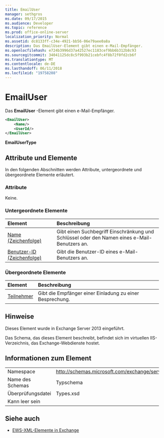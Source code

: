 ```yaml
---
title: EmailUser
manager: sethgros
ms.date: 09/17/2015
ms.audience: Developer
ms.topic: reference
ms.prod: office-online-server
localization_priority: Normal
ms.assetid: dc8133ff-c34e-4921-bb56-06e79aee0a8a
description: Das EmailUser-Element gibt einen e-Mail-Empfänger.
ms.openlocfilehash: e724b3996d37a42527ec1183cef9bb6b312b8c93
ms.sourcegitcommit: 34041125dc8c5f993b21cebfc4f8b72f0fd2cb6f
ms.translationtype: MT
ms.contentlocale: de-DE
ms.lasthandoff: 06/11/2018
ms.locfileid: "19758208"
---
```

# <a name="emailuser"></a>EmailUser

Das **EmailUser** -Element gibt einen e-Mail-Empfänger. 
  
```XML
<EmailUser>
    <Name/>
    <UserId/>
</EmailUser>
```

 **EmailUserType**
## <a name="attributes-and-elements"></a>Attribute und Elemente

In den folgenden Abschnitten werden Attribute, untergeordnete und übergeordnete Elemente erläutert.
  
### <a name="attributes"></a>Attribute

Keine.
  
### <a name="child-elements"></a>Untergeordnete Elemente

|**Element**|**Beschreibung**|
|:-----|:-----|
|[Name (Zeichenfolge)](name-string.md) <br/> |Gibt einen Suchbegriff Einschränkung und Schlüssel oder den Namen eines e-Mail-Benutzers an.  <br/> |
|[Benutzer-ID (Zeichenfolge)](userid-string.md) <br/> |Gibt die Benutzer-ID eines e-Mail-Benutzers an.  <br/> |
   
### <a name="parent-elements"></a>Übergeordnete Elemente

|**Element**|**Beschreibung**|
|:-----|:-----|
|[Teilnehmer](attendees.md) <br/> |Gibt die Empfänger einer Einladung zu einer Besprechung.  <br/> |
   
## <a name="remarks"></a>Hinweise

Dieses Element wurde in Exchange Server 2013 eingeführt.
  
Das Schema, das dieses Element beschreibt, befindet sich im virtuellen IIS-Verzeichnis, das Exchange-Webdienste hostet.
  
## <a name="element-information"></a>Informationen zum Element

|||
|:-----|:-----|
|Namespace  <br/> |http://schemas.microsoft.com/exchange/services/2006/types  <br/> |
|Name des Schemas  <br/> |Typschema  <br/> |
|Überprüfungsdatei  <br/> |Types.xsd  <br/> |
|Kann leer sein  <br/> ||
   
## <a name="see-also"></a>Siehe auch



- [EWS-XML-Elemente in Exchange](ews-xml-elements-in-exchange.md)

